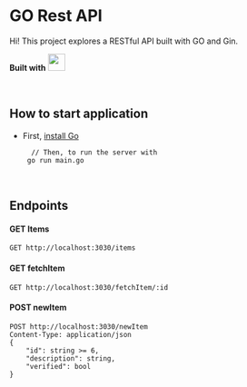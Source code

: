 # GO Rest API

Hi! This project explores a RESTful API built with GO and Gin.

**Built with** <img src="https://cdn.jsdelivr.net/gh/devicons/devicon/icons/go/go-original-wordmark.svg" height="30px"/>

<br>

## How to start application
* First, [install Go](https://go.dev/doc/install "install Go")


        // Then, to run the server with
       go run main.go

<br>

## Endpoints
#### GET Items
    GET http://localhost:3030/items

#### GET fetchItem
    GET http://localhost:3030/fetchItem/:id

#### POST newItem
    POST http://localhost:3030/newItem
    Content-Type: application/json
    {
        "id": string >= 6,
        "description": string,
        "verified": bool
    }